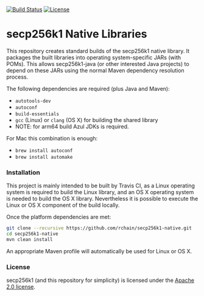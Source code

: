 [![Build Status](https://travis-ci.org/rchain/secp256k1-native.svg?branch=master)](https://travis-ci.org/rchain/secp256k1-native)
[![License](https://img.shields.io/badge/License-Apache%202.0-blue.svg)](https://opensource.org/licenses/Apache-2.0)

# secp256k1 Native Libraries
This repository creates standard builds of the secp256k1 native library. It packages the built libraries into operating system-specific JARs (with POMs). This allows secp256k1-java (or other interested Java projects) to depend on these JARs using the normal Maven dependency resolution process.

The following dependencies are required (plus Java and Maven):

* `autotools-dev`
* `autoconf`
* `build-essentials`
* `gcc` (Linux) or `clang` (OS X) for building the shared library
* NOTE: for arm64 build Azul JDKs is required.

For Mac this combination is enough:
* `brew install autoconf`
* `brew install automake`
    
### Installation

This project is mainly intended to be built by Travis CI, as a Linux operating system is required to build the Linux library, and an OS X operating system is needed to build the OS X library. Nevertheless it is possible to execute the Linux or OS X component of the build locally.

Once the platform dependencies are met:

```bash
git clone --recursive https://github.com/rchain/secp256k1-native.git
cd secp256k1-native
mvn clean install
```

An appropriate Maven profile will automatically be used for Linux or OS X.

### License
secp256k1 (and this repository for simplicity) is licensed under the [Apache 2.0 license](http://www.apache.org/licenses/LICENSE-2.0).
